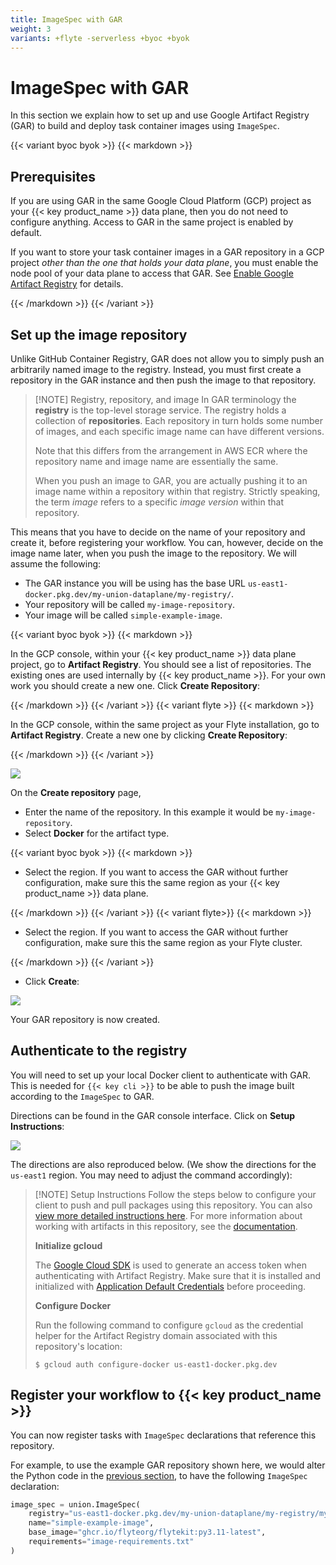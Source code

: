```yaml
---
title: ImageSpec with GAR
weight: 3
variants: +flyte -serverless +byoc +byok
---
```


# ImageSpec with GAR

In this section we explain how to set up and use Google Artifact Registry (GAR) to build and deploy task container images using `ImageSpec`.


{{< variant byoc byok >}}
{{< markdown >}}

## Prerequisites

If you are using GAR in the same Google Cloud Platform (GCP) project as your {{< key product_name >}} data plane, then you do not need to configure anything.
Access to GAR in the same project is enabled by default.

If you want to store your task container images in a GAR repository in a GCP project _other than the one that holds your data plane_, you must enable the node pool of your data plane to access that GAR.
See [Enable Google Artifact Registry](../../../integrations/enabling-gcp-resources/enabling-google-artifact-registry.md) for details.

{{< /markdown >}}
{{< /variant >}}

## Set up the image repository

Unlike GitHub Container Registry, GAR does not allow you to simply push an arbitrarily named image to the registry.
Instead, you must first create a repository in the GAR instance and then push the image to that repository.

> [!NOTE] Registry, repository, and image
> In GAR terminology the **registry** is the top-level storage service. The registry holds a collection of **repositories**.
> Each repository in turn holds some number of images, and each specific image name can have different versions.
>
> Note that this differs from the arrangement in AWS ECR where the repository name and image name are essentially the same.
>
> When you push an image to GAR, you are actually pushing it to an image name within a repository within that registry.
> Strictly speaking, the term *image* refers to a specific *image version* within that repository.

This means that you have to decide on the name of your repository and create it, before registering your workflow. You can, however, decide on the image name later, when you push the image to the repository. We will assume the following:

* The GAR instance you will be using has the base URL `us-east1-docker.pkg.dev/my-union-dataplane/my-registry/`.
* Your repository will be called `my-image-repository`.
* Your image will be called `simple-example-image`.

{{< variant byoc byok >}}
{{< markdown >}}

In the GCP console, within your {{< key product_name >}} data plane project, go to **Artifact Registry**. You should see a list of repositories. The existing ones are used internally by {{< key product_name >}}. For your own work you should create a new one. Click **Create Repository**:

{{< /markdown >}}
{{< /variant >}}
{{< variant flyte >}}
{{< markdown >}}

In the GCP console, within the same project as your Flyte installation, go to **Artifact Registry**. Create a new one by clicking **Create Repository**:

{{< /markdown >}}
{{< /variant >}}

![](/_static/images/user-guide/core-concepts/tasks/task-software-environment/imagespec-with-gar/gar-create-repository-1.png)

On the **Create repository** page,

* Enter the name of the repository. In this example it would be `my-image-repository`.
* Select **Docker** for the artifact type.

{{< variant byoc byok >}}
{{< markdown >}}

* Select the region. If you want to access the GAR without further configuration, make sure this the same region as your {{< key product_name >}} data plane.

{{< /markdown >}}
{{< /variant >}}
{{< variant flyte>}}
{{< markdown >}}

* Select the region. If you want to access the GAR without further configuration, make sure this the same region as your Flyte cluster.

{{< /markdown >}}
{{< /variant >}}

* Click **Create**:

![](/_static/images/user-guide/core-concepts/tasks/task-software-environment/imagespec-with-gar/gar-create-repository-2.png)

Your GAR repository is now created.

## Authenticate to the registry

You will need to set up your local Docker client to authenticate with GAR. This is needed for `{{< key cli >}}` to be able to push the image built according to the `ImageSpec` to GAR.

Directions can be found in the GAR console interface. Click on **Setup Instructions**:

![](/_static/images/user-guide/core-concepts/tasks/task-software-environment/imagespec-with-gar/gar-setup-instructions.png)

The directions are also reproduced below. (We show the directions for the `us-east1` region. You may need to adjust the command accordingly):

> [!NOTE] Setup Instructions
> Follow the steps below to configure your client to push and pull packages using this repository.
> You can also [view more detailed instructions here](https://cloud.google.com/artifact-registry/docs/docker/authentication?authuser=1).
> For more information about working with artifacts in this repository, see the [documentation](https://cloud.google.com/artifact-registry/docs/docker?authuser=1).
>
> **Initialize gcloud**
>
> The [Google Cloud SDK](https://cloud.google.com/sdk/docs/?authuser=1) is used to generate an access token when authenticating with Artifact Registry.
> Make sure that it is installed and initialized with [Application Default Credentials](https://cloud.google.com/sdk/gcloud/reference/auth/application-default/login?authuser=1) before proceeding.
>
> **Configure Docker**
>
> Run the following command to configure `gcloud` as the credential helper for the Artifact Registry domain associated with this repository's location:
>
> ```shell
> $ gcloud auth configure-docker us-east1-docker.pkg.dev
> ```

## Register your workflow to {{< key product_name >}}

You can now register tasks with `ImageSpec` declarations that reference this repository.

For example, to use the example GAR repository shown here, we would alter the Python code in the [previous section](./_index.md), to have the following `ImageSpec` declaration:

```python
image_spec = union.ImageSpec(
    registry="us-east1-docker.pkg.dev/my-union-dataplane/my-registry/my-image-repository",
    name="simple-example-image",
    base_image="ghcr.io/flyteorg/flytekit:py3.11-latest",
    requirements="image-requirements.txt"
)
```
